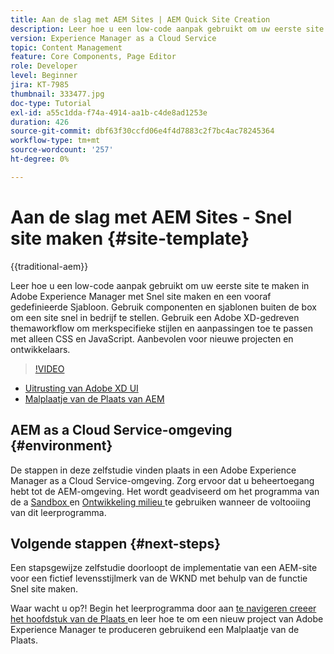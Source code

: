 ```yaml
---
title: Aan de slag met AEM Sites | AEM Quick Site Creation
description: Leer hoe u een low-code aanpak gebruikt om uw eerste site te maken in Adobe Experience Manager met Snel site maken en een vooraf gedefinieerde Sjabloon. Gebruik componenten en sjablonen buiten de box om een site snel in bedrijf te stellen. Gebruik een Adobe XD-gedreven themaworkflow om merkspecifieke stijlen en aanpassingen toe te passen met alleen CSS en JavaScript. Aanbevolen voor nieuwe projecten en ontwikkelaars.
version: Experience Manager as a Cloud Service
topic: Content Management
feature: Core Components, Page Editor
role: Developer
level: Beginner
jira: KT-7985
thumbnail: 333477.jpg
doc-type: Tutorial
exl-id: a55c1dda-f74a-4914-aa1b-c4de8ad1253e
duration: 426
source-git-commit: dbf63f30ccfd06e4f4d7883c2f7bc4ac78245364
workflow-type: tm+mt
source-wordcount: '257'
ht-degree: 0%

---
```


# Aan de slag met AEM Sites - Snel site maken {#site-template}

{{traditional-aem}}

Leer hoe u een low-code aanpak gebruikt om uw eerste site te maken in Adobe Experience Manager met Snel site maken en een vooraf gedefinieerde Sjabloon. Gebruik componenten en sjablonen buiten de box om een site snel in bedrijf te stellen. Gebruik een Adobe XD-gedreven themaworkflow om merkspecifieke stijlen en aanpassingen toe te passen met alleen CSS en JavaScript. Aanbevolen voor nieuwe projecten en ontwikkelaars.

>[!VIDEO](https://video.tv.adobe.com/v/333477?quality=12&learn=on)

* [ Uitrusting van Adobe XD UI ](https://github.com/adobe/aem-site-template-basic/blob/main/files/wireframe.xd)
* [ Malplaatje van de Plaats van AEM ](https://github.com/adobe/aem-site-template-basic)

## AEM as a Cloud Service-omgeving {#environment}

De stappen in deze zelfstudie vinden plaats in een Adobe Experience Manager as a Cloud Service-omgeving. Zorg ervoor dat u beheertoegang hebt tot de AEM-omgeving. Het wordt geadviseerd om het programma van de a [ Sandbox ](https://experienceleague.adobe.com/docs/experience-manager-cloud-service/onboarding/getting-access/sandbox-programs/introduction-sandbox-programs.html?lang=nl-NL) en [ Ontwikkeling milieu ](https://experienceleague.adobe.com/docs/experience-manager-cloud-service/implementing/using-cloud-manager/manage-environments.html?lang=nl-NL) te gebruiken wanneer de voltooiing van dit leerprogramma.

## Volgende stappen {#next-steps}

Een stapsgewijze zelfstudie doorloopt de implementatie van een AEM-site voor een fictief levensstijlmerk van de WKND met behulp van de functie Snel site maken.

Waar wacht u op?! Begin het leerprogramma door aan [ te navigeren creeer het hoofdstuk van de Plaats ](create-site.md) en leer hoe te om een nieuw project van Adobe Experience Manager te produceren gebruikend een Malplaatje van de Plaats.
